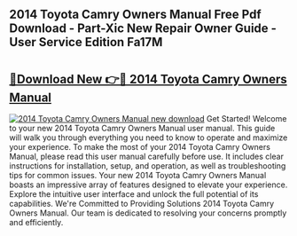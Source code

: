 ## 2014 Toyota Camry Owners Manual Free Pdf Download - Part-Xic New Repair Owner Guide - User Service Edition Fa17M

# <h2><a href="http://bc39958.oget.top/?id=2014+Toyota+Camry+Owners+Manual">🔗Download New 👉🔴 2014 Toyota Camry Owners Manual</a></h2>

[![2014 Toyota Camry Owners Manual new download](https://i.imgur.com/5g1atiW.png)](http://bc39958.oget.top/?id=2014+Toyota+Camry+Owners+Manual)
Get Started! Welcome to your new 2014 Toyota Camry Owners Manual user manual. This guide will walk you through everything you need to know to operate and maximize your experience. To make the most of your 2014 Toyota Camry Owners Manual, please read this user manual carefully before use. It includes clear instructions for installation, setup, and operation, as well as troubleshooting tips for common issues. Your new 2014 Toyota Camry Owners Manual boasts an impressive array of features designed to elevate your experience. Explore the intuitive user interface and unlock the full potential of its capabilities. We're Committed to Providing Solutions 2014 Toyota Camry Owners Manual. Our team is dedicated to resolving your concerns promptly and efficiently.
